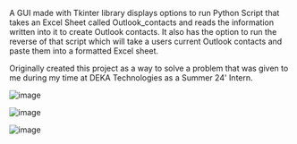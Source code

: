 A GUI made with Tkinter library displays options to run Python Script that takes an Excel Sheet called Outlook_contacts and reads the information written into it to create Outlook contacts. 
It also has the option to run the reverse of that script which will take a users current Outlook contacts and paste them into a formatted Excel sheet.

Originally created this project as a way to solve a problem that was given to me during my time at DEKA Technologies as a Summer 24' Intern.


![image](https://github.com/user-attachments/assets/2542c637-33f9-456c-b1f4-f8ef95d769ea)

![image](https://github.com/user-attachments/assets/76b273c6-d81b-492f-8605-7e2068c5db3f)

![image](https://github.com/user-attachments/assets/fe1004e2-d4a8-42e2-bc5a-b1c2423510fc)
